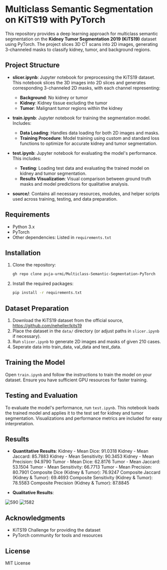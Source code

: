 # Multiclass Semantic Segmentation on KiTS19 with PyTorch

This repository provides a deep learning approach for multiclass semantic segmentation on the **Kidney Tumor Segmentation 2019 (KiTS19)** dataset using PyTorch. The project slices 3D CT scans into 2D images, generating 3-channeled masks to classify kidney, tumor, and background regions.

## Project Structure

- **slicer.ipynb**: Jupyter notebook for preprocessing the KiTS19 dataset. This notebook slices the 3D images into 2D slices and generates corresponding 3-channeled 2D masks, with each channel representing:
  - **Background**: No kidney or tumor
  - **Kidney**: Kidney tissue excluding the tumor
  - **Tumor**: Malignant tumor regions within the kidney

- **train.ipynb**: Jupyter notebook for training the segmentation model. Includes:
  - **Data Loading**: Handles data loading for both 2D images and masks.
  - **Training Procedure**: Model training using custom and standard loss functions to optimize for accurate kidney and tumor segmentation.

- **test.ipynb**: Jupyter notebook for evaluating the model's performance. This includes:
  - **Testing**: Loading test data and evaluating the trained model on kidney and tumor segmentation.
  - **Results Visualization**: Visual comparison between ground truth masks and model predictions for qualitative analysis.

- **source/**: Contains all necessary resources, modules, and helper scripts used across training, testing, and data preparation.

## Requirements

- Python 3.x
- PyTorch
- Other dependencies: Listed in `requirements.txt`

## Installation

1. Clone the repository:
   ```bash
   gh repo clone puja-urmi/Multiclass-Semantic-Segmentation-PyTorch
   ```

2. Install the required packages:
   ```bash
   pip install -r requirements.txt
   ```

## Dataset Preparation

1. Download the KiTS19 dataset from the official source, https://github.com/neheller/kits19
2. Place the dataset in the `data/` directory (or adjust paths in `slicer.ipynb` if necessary).
3. Run `slicer.ipynb` to generate 2D images and masks of given 210 cases.
4. Seperate data into train_data, val_data and test_data. 

## Training the Model

Open `train.ipynb` and follow the instructions to train the model on your dataset. Ensure you have sufficient GPU resources for faster training.

## Testing and Evaluation

To evaluate the model's performance, run `test.ipynb`. This notebook loads the trained model and applies it to the test set for kidney and tumor segmentation. Visualizations and performance metrics are included for easy interpretation.

## Results
- **Quantitative Results**:
Kidney - Mean Dice: 91.0318
Kidney - Mean Jaccard: 85.7883
Kidney - Mean Sensitivity: 90.3453
Kidney - Mean Precision: 94.9790
Tumor - Mean Dice: 62.8176
Tumor - Mean Jaccard: 53.1504
Tumor - Mean Sensitivity: 66.7713
Tumor - Mean Precision: 80.7901
Composite Dice (Kidney & Tumor): 76.9247
Composite Jaccard (Kidney & Tumor): 69.4693
Composite Sensitivity (Kidney & Tumor): 78.5583
Composite Precision (Kidney & Tumor): 87.8845
  
- **Qualitative Results**: 

![590](https://github.com/user-attachments/assets/42ffe1ce-04ff-440b-9015-a7645f5b57fc)
![1582](https://github.com/user-attachments/assets/e0f6c149-1ba8-4874-a37d-7faddf91359a)






## Acknowledgments

- KiTS19 Challenge for providing the dataset
- PyTorch community for tools and resources

## License

MIT License
